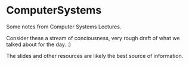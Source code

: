# ComputerSystems

Some notes from Computer Systems Lectures.

Consider these a stream of conciousness, very rough draft of what we talked about for the day. :)

The slides and other resources are likely the best source of information.
